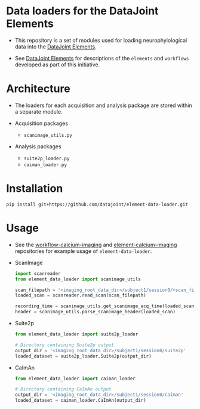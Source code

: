 # Data loaders for the DataJoint Elements 

+ This repository is a set of modules used for loading
 neurophyiological data into the
 [DataJoint Elements](https://github.com/datajoint/datajoint-elements).

+ See [DataJoint Elements](https://github.com/datajoint/datajoint-elements) for descriptions
 of the `elements` and `workflows` developed as part of this initiative.

# Architecture

+ The loaders for each acquisition and analysis package are stored within a separate module.

+ Acquisition packages
     + `scanimage_utils.py`

+ Analysis packages
     + `suite2p_loader.py`
     + `caiman_loader.py`

# Installation

```
pip install git+https://github.com/datajoint/element-data-loader.git
```

# Usage

+ See the [workflow-calcium-imaging](https://github.com/datajoint/workflow-calcium-imaging) 
and [element-calcium-imaging](https://github.com/datajoint/element-calcium-imaging) 
repositories for example usage of `element-data-loader`.

+ ScanImage
     ```python
     import scanreader
     from element_data_loader import scanimage_utils

     scan_filepath = '<imaging_root_data_dir>/subject1/session0/<scan_filename>.tif' # ScanImage file path
     loaded_scan = scanreader.read_scan(scan_filepath)

     recording_time = scanimage_utils.get_scanimage_acq_time(loaded_scan)
     header = scanimage_utils.parse_scanimage_header(loaded_scan)
     ```

+ Suite2p
     ```python
     from element_data_loader import suite2p_loader

     # Directory containing Suite2p output
     output_dir = '<imaging_root_data_dir>/subject1/session0/suite2p'
     loaded_dataset = suite2p_loader.Suite2p(output_dir)
     ```

+ CaImAn
     ```python
     from element_data_loader import caiman_loader

     # Directory containing CaImAn output
     output_dir = '<imaging_root_data_dir>/subject1/session0/caiman'
     loaded_dataset = caiman_loader.CaImAn(output_dir)
     ```
